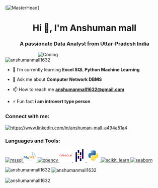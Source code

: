 [![MasterHead](https://www.google.com/url?sa=i&url=https%3A%2F%2Fwww.entrylevel.net%2Fpost%2Fhow-to-become-a-data-analyst&psig=AOvVaw0nlUbp0FAdYn8Wu4QODhPK&ust=1733387907951000&source=images&cd=vfe&opi=89978449&ved=0CBQQjRxqFwoTCJCa46rbjYoDFQAAAAAdAAAAABAE)]
<h1 align="center">Hi 👋, I'm Anshuman mall</h1>
<h3 align="center">A passionate Data Analyst from Uttar-Pradesh India</h3>
<img align="right" alt="Coding" width="400" src="https://www.google.com/url?sa=i&url=https%3A%2F%2Fimarticus.org%2Fblog%2Fcan-you-become-a-data-analyst-by-online-tutorials-big-data-analytics-blog%2F&psig=AOvVaw0yLXSpLcu3Pio6UWe2Pcfx&ust=1733387385660000&source=images&cd=vfe&opi=89978449&ved=0CBMQjRxqFwoTCLicvrbZjYoDFQAAAAAdAAAAABAE/>

<p align="left"> <img src="https://komarev.com/ghpvc/?username=anshumanmall1632&label=Profile%20views&color=0e75b6&style=flat" alt="anshumanmall1632" /> </p>

- 🌱 I’m currently learning **Excel SQL Python Machine Learning**

- 💬 Ask me about **Computer Network DBMS**

- 📫 How to reach me **anshumanmall1632@gmail.com**

- ⚡ Fun fact **i am introvert type person**

<h3 align="left">Connect with me:</h3>
<p align="left">
<a href="https://linkedin.com/in/https://www.linkedin.com/in/anshuman-mall-a494a51a4" target="blank"><img align="center" src="https://raw.githubusercontent.com/rahuldkjain/github-profile-readme-generator/master/src/images/icons/Social/linked-in-alt.svg" alt="https://www.linkedin.com/in/anshuman-mall-a494a51a4" height="30" width="40" /></a>
</p>

<h3 align="left">Languages and Tools:</h3>
<p align="left"> <a href="https://www.microsoft.com/en-us/sql-server" target="_blank" rel="noreferrer"> <img src="https://www.svgrepo.com/show/303229/microsoft-sql-server-logo.svg" alt="mssql" width="40" height="40"/> </a> <a href="https://www.mysql.com/" target="_blank" rel="noreferrer"> <img src="https://raw.githubusercontent.com/devicons/devicon/master/icons/mysql/mysql-original-wordmark.svg" alt="mysql" width="40" height="40"/> </a> <a href="https://opencv.org/" target="_blank" rel="noreferrer"> <img src="https://www.vectorlogo.zone/logos/opencv/opencv-icon.svg" alt="opencv" width="40" height="40"/> </a> <a href="https://www.oracle.com/" target="_blank" rel="noreferrer"> <img src="https://raw.githubusercontent.com/devicons/devicon/master/icons/oracle/oracle-original.svg" alt="oracle" width="40" height="40"/> </a> <a href="https://pandas.pydata.org/" target="_blank" rel="noreferrer"> <img src="https://raw.githubusercontent.com/devicons/devicon/2ae2a900d2f041da66e950e4d48052658d850630/icons/pandas/pandas-original.svg" alt="pandas" width="40" height="40"/> </a> <a href="https://www.python.org" target="_blank" rel="noreferrer"> <img src="https://raw.githubusercontent.com/devicons/devicon/master/icons/python/python-original.svg" alt="python" width="40" height="40"/> </a> <a href="https://scikit-learn.org/" target="_blank" rel="noreferrer"> <img src="https://upload.wikimedia.org/wikipedia/commons/0/05/Scikit_learn_logo_small.svg" alt="scikit_learn" width="40" height="40"/> </a> <a href="https://seaborn.pydata.org/" target="_blank" rel="noreferrer"> <img src="https://seaborn.pydata.org/_images/logo-mark-lightbg.svg" alt="seaborn" width="40" height="40"/> </a> </p>

<p><img align="left" src="https://github-readme-stats.vercel.app/api/top-langs?username=anshumanmall1632&show_icons=true&locale=en&layout=compact" alt="anshumanmall1632" /></p>

<p>&nbsp;<img align="center" src="https://github-readme-stats.vercel.app/api?username=anshumanmall1632&show_icons=true&locale=en" alt="anshumanmall1632" /></p>

<p><img align="center" src="https://github-readme-streak-stats.herokuapp.com/?user=anshumanmall1632&" alt="anshumanmall1632" /></p>

